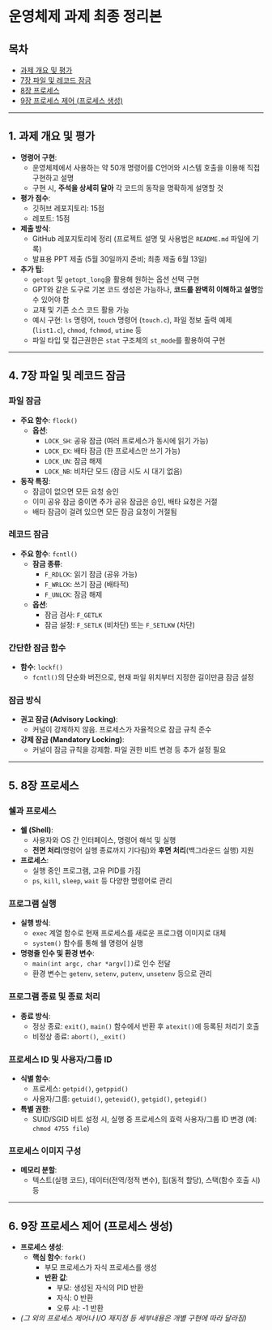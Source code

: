 # 운영체제 과제 최종 정리본

## 목차
- [과제 개요 및 평가](#overview)
- [7장 파일 및 레코드 잠금](#chap7)
- [8장 프로세스](#chap8)
- [9장 프로세스 제어 (프로세스 생성)](#chap9)

---

## 1. 과제 개요 및 평가 <a id="overview"></a>
- **명령어 구현**:  
  - 운영체제에서 사용하는 약 50개 명령어를 C언어와 시스템 호출을 이용해 직접 구현하고 설명  
  - 구현 시, **주석을 상세히 달아** 각 코드의 동작을 명확하게 설명할 것
- **평가 점수**:  
  - 깃허브 레포지토리: 15점  
  - 레포트: 15점
- **제출 방식**:  
  - GitHub 레포지토리에 정리 (프로젝트 설명 및 사용법은 `README.md` 파일에 기록)  
  - 발표용 PPT 제출 (5월 30일까지 준비; 최종 제출 6월 13일)
- **추가 팁**:  
  - `getopt` 및 `getopt_long`을 활용해 원하는 옵션 선택 구현  
  - GPT와 같은 도구로 기본 코드 생성은 가능하나, **코드를 완벽히 이해하고 설명**할 수 있어야 함
  - 교재 및 기존 소스 코드 활용 가능  
  - 예시 구현: `ls` 명령어, `touch` 명령어 (`touch.c`), 파일 정보 출력 예제 (`list1.c`), `chmod`, `fchmod`, `utime` 등  
  - 파일 타입 및 접근권한은 `stat` 구조체의 `st_mode`를 활용하여 구현

---

## 4. 7장 파일 및 레코드 잠금 <a id="chap7"></a>

### 파일 잠금
- **주요 함수**: `flock()`  
  - **옵션**:
    - `LOCK_SH`: 공유 잠금 (여러 프로세스가 동시에 읽기 가능)
    - `LOCK_EX`: 배타 잠금 (한 프로세스만 쓰기 가능)
    - `LOCK_UN`: 잠금 해제
    - `LOCK_NB`: 비차단 모드 (잠금 시도 시 대기 없음)
- **동작 특징**:
  - 잠금이 없으면 모든 요청 승인  
  - 이미 공유 잠금 중이면 추가 공유 잠금은 승인, 배타 요청은 거절  
  - 배타 잠금이 걸려 있으면 모든 잠금 요청이 거절됨

### 레코드 잠금
- **주요 함수**: `fcntl()`  
  - **잠금 종류**:
    - `F_RDLCK`: 읽기 잠금 (공유 가능)
    - `F_WRLCK`: 쓰기 잠금 (배타적)
    - `F_UNLCK`: 잠금 해제
  - **옵션**:
    - 잠금 검사: `F_GETLK`
    - 잠금 설정: `F_SETLK` (비차단) 또는 `F_SETLKW` (차단)

### 간단한 잠금 함수
- **함수**: `lockf()`  
  - `fcntl()`의 단순화 버전으로, 현재 파일 위치부터 지정한 길이만큼 잠금 설정

### 잠금 방식
- **권고 잠금 (Advisory Locking)**:  
  - 커널이 강제하지 않음. 프로세스가 자율적으로 잠금 규칙 준수
- **강제 잠금 (Mandatory Locking)**:  
  - 커널이 잠금 규칙을 강제함. 파일 권한 비트 변경 등 추가 설정 필요

---

## 5. 8장 프로세스 <a id="chap8"></a>

### 쉘과 프로세스
- **쉘 (Shell)**:  
  - 사용자와 OS 간 인터페이스, 명령어 해석 및 실행  
  - **전면 처리**(명령어 실행 종료까지 기다림)와 **후면 처리**(백그라운드 실행) 지원
- **프로세스**:  
  - 실행 중인 프로그램, 고유 PID를 가짐  
  - `ps`, `kill`, `sleep`, `wait` 등 다양한 명령어로 관리

### 프로그램 실행
- **실행 방식**:  
  - `exec` 계열 함수로 현재 프로세스를 새로운 프로그램 이미지로 대체  
  - `system()` 함수를 통해 쉘 명령어 실행
- **명령줄 인수 및 환경 변수**:  
  - `main(int argc, char *argv[])`로 인수 전달  
  - 환경 변수는 `getenv`, `setenv`, `putenv`, `unsetenv` 등으로 관리

### 프로그램 종료 및 종료 처리
- **종료 방식**:  
  - 정상 종료: `exit()`, `main()` 함수에서 반환 후 `atexit()`에 등록된 처리기 호출  
  - 비정상 종료: `abort()`, `_exit()`

### 프로세스 ID 및 사용자/그룹 ID
- **식별 함수**:  
  - 프로세스: `getpid()`, `getppid()`  
  - 사용자/그룹: `getuid()`, `geteuid()`, `getgid()`, `getegid()`
- **특별 권한**:  
  - SUID/SGID 비트 설정 시, 실행 중 프로세스의 효력 사용자/그룹 ID 변경 (예: `chmod 4755 file`)

### 프로세스 이미지 구성
- **메모리 분할**:  
  - 텍스트(실행 코드), 데이터(전역/정적 변수), 힙(동적 할당), 스택(함수 호출 시) 등

---

## 6. 9장 프로세스 제어 (프로세스 생성) <a id="chap9"></a>
- **프로세스 생성**:  
  - **핵심 함수**: `fork()`  
    - 부모 프로세스가 자식 프로세스를 생성  
    - **반환 값**:
      - 부모: 생성된 자식의 PID 반환  
      - 자식: 0 반환  
      - 오류 시: -1 반환
- *(그 외의 프로세스 제어나 I/O 재지정 등 세부내용은 개별 구현에 따라 달라짐)*
